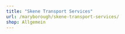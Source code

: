 ```yaml
---
title: "Skene Transport Services"
url: /maryborough/skene-transport-services/
shop: Allgemein
---
```

